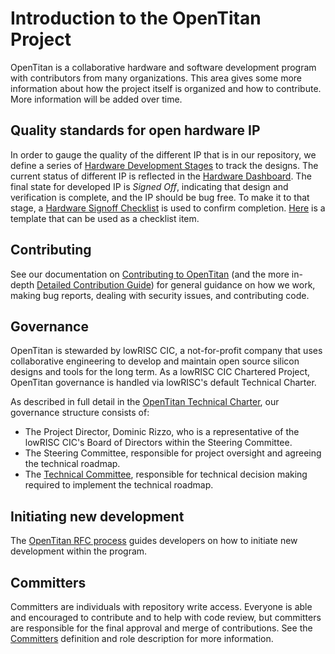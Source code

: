 # Introduction to the OpenTitan Project

OpenTitan is a collaborative hardware and software development program with contributors from many organizations.
This area gives some more information about how the project itself is organized and how to contribute.
More information will be added over time.

## Quality standards for open hardware IP

In order to gauge the quality of the different IP that is in our repository, we define a series of [Hardware Development Stages](./development_stages.md) to track the designs.
The current status of different IP is reflected in the [Hardware Dashboard](../../hw/README.md).
The final state for developed IP is *Signed Off*, indicating that design and verification is complete, and the IP should be bug free.
To make it to that stage, a [Hardware Signoff Checklist](./checklist/README.md) is used to confirm completion.
[Here](https://github.com/lowRISC/opentitan/blob/master/util/uvmdvgen/checklist.md.tpl) is a template that can be used as a checklist item.

## Contributing

See our documentation on [Contributing to OpenTitan](../contributing/README.md) (and the more in-depth [Detailed Contribution Guide](../contributing/detailed_contribution_guide/README.md)) for general guidance on how we work, making bug reports, dealing with security issues, and contributing code.

## Governance

OpenTitan is stewarded by lowRISC CIC, a not-for-profit company that uses collaborative engineering to develop and maintain open source silicon designs and tools for the long term.
As a lowRISC CIC Chartered Project, OpenTitan governance is handled via lowRISC's default Technical Charter.

As described in full detail in the [OpenTitan Technical Charter](https://static.opentitan.org/technical-charter.pdf), our governance structure consists of:
* The Project Director, Dominic Rizzo, who is a representative of the lowRISC CIC's Board of Directors within the Steering Committee.
* The Steering Committee, responsible for project oversight and agreeing the technical roadmap.
* The [Technical Committee](./technical_committee.md), responsible for technical decision making required to implement the technical roadmap.

## Initiating new development

The [OpenTitan RFC process](./rfc_process.md) guides developers on how to initiate new development within the program.

## Committers

Committers are individuals with repository write access.
Everyone is able and encouraged to contribute and to help with code review, but committers are responsible for the final approval and merge of contributions.
See the [Committers](./committers.md) definition and role description for more information.
